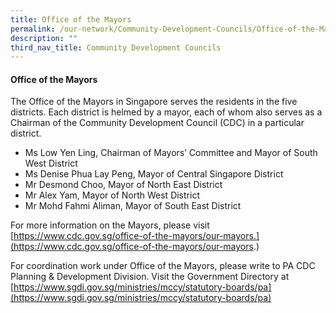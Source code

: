 ```yaml
---
title: Office of the Mayors
permalink: /our-network/Community-Development-Councils/Office-of-the-Mayors
description: ""
third_nav_title: Community Development Councils
---
```

#### Office of the Mayors


The Office of the Mayors in Singapore serves the residents in the five districts. Each district is helmed by a mayor, each of whom also serves as a Chairman of the Community Development Council (CDC) in a particular district. 

* Ms Low Yen Ling, Chairman of Mayors’ Committee and Mayor of South West District
* Ms Denise Phua Lay Peng, Mayor of Central Singapore District
* Mr Desmond Choo, Mayor of North East District
* Mr Alex Yam, Mayor of North West District
* Mr Mohd Fahmi Aliman, Mayor of South East District


For more information on the Mayors, please visit [https://www.cdc.gov.sg/office-of-the-mayors/our-mayors.](https://www.cdc.gov.sg/office-of-the-mayors/our-mayors.)

For coordination work under Office of the Mayors, please write to PA CDC Planning & Development Division.  Visit the Government Directory at 
[https://www.sgdi.gov.sg/ministries/mccy/statutory-boards/pa](https://www.sgdi.gov.sg/ministries/mccy/statutory-boards/pa)